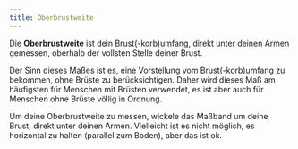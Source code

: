 ```yaml
---
title: Oberbrustweite
---
```


Die **Oberbrustweite** ist dein Brust(-korb)umfang, direkt unter deinen Armen gemessen, oberhalb der vollsten Stelle deiner Brust.

Der Sinn dieses Maßes ist es, eine Vorstellung vom Brust(-korb)umfang zu bekommen, ohne Brüste zu berücksichtigen. Daher wird dieses Maß am häufigsten für Menschen mit Brüsten verwendet, es ist aber auch für Menschen ohne Brüste völlig in Ordnung.

Um deine Oberbrustweite zu messen, wickele das Maßband um deine Brust, direkt unter deinen Armen. Vielleicht ist es nicht möglich, es horizontal zu halten (parallel zum Boden), aber das ist ok.
